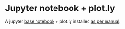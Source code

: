 # Jupyter notebook + plot.ly

A jupyter [base notebook](https://github.com/jupyter/docker-stacks/tree/master/base-notebook) + plot.ly installed [as per manual](https://github.com/plotly/plotly.py#installation).
